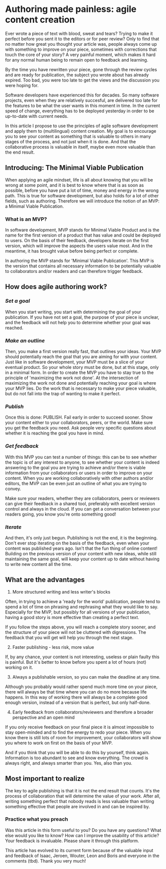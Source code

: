 
# Authoring made painless: agile content creation 

Ever wrote a piece of text with blood, sweat and tears? Trying to make it perfect before you sent it to the editors or for peer review? Only to find that no matter how great you thought your article was, people always come up with something to improve on your piece, sometimes with corrections that touch the core of your story? A very painful moment, which makes it hard for any normal human being to remain open to feedback and learning. 

By the time you have rewritten your piece, gone through the review cycles and are ready for publication, the subject you wrote about has already expired. Too bad, you were too late to get the views and the discussion you were hoping for. 

Software developers have experienced this for decades. So many software projects, even when they are relatively succesful, are delivered too late for the features to be what the user wants in this moment in time. In the current speed of change, everything has to be deployed yesterday in order to be up-to-date with current needs. 

In this article I propose to use the principles of agile software development and apply them to (multilingual) content creation. My goal is to encourage you to see your content as something that is valuable to others in many stages of the process, and not just when it is done. And that the collaborative process is valuable in itself, maybe even more valuable than the end result. 

## Introducing: The Minimal Viable Publication

When applying an agile mindset, life is all about knowing that you will be wrong at some point, and it is best to know where that is as soon as possible, before you have put a lot of time, money and energy in the wrong path. This is true for software development, but also holds for a lot of other fields, such as authoring. Therefore we will introduce the notion of an MVP: a Minimal Viable Publication. 

### What is an MVP? 

In software development, MVP stands for Minimal Viable Product and is the name for the first version of a product that has value and could be deployed to users. On the basis of their feedback, developers iterate on the first version, which will improve the aspects the users value most. And in the meantime, it has brought value before being perfect or complete. 

In authoring the MVP stands for 'Minimal Viable Publication'. This MVP is the version that contains all necessary information to be potentially valuable to collaborators and/or readers and can therefore trigger feedback.

## How does agile authoring work? 

### _Set a goal_
When you start writing, you start with determining the goal of your publication. If you have not set a goal, the purpose of your piece is unclear, and the feedback will not help you to determine whether your goal was reached. 

### _Make an outline_
Then, you make a first version really fast, that outlines your ideas. Your MVP should potentially reach the goal that you are aiming for with your content.  Just like in software development, your MVP must be a slice of your eventual product. So your whole story must be done, but at this stage, only in a minimal form. In order to create the MVP you have to stay true to the principle of 'maximizing the work not done'. At the intersection of maximizing the work not done and potentially reaching your goal is where your MVP lies. Do the work that is necessary to make your piece valuable, but do not fall into the trap of wanting to make it perfect.

### _Publish_
Once this is done: PUBLISH. Fail early in order to succeed sooner. Show your content either to your collaborators, peers, or the world. Make sure you get the feedback you need. Ask people very specific questions about whether it is reaching the goal you have in mind.  

### _Get feedback_
With this MVP you can test a number of things: this can be to see whether the topic is of any interest to anyone, to see whether your content is indeed answering to the goal you are trying to achieve and/or there is viable information from your collaborators or users in order to improve on your content. When you are working collaboratively with other authors and/or editors, the MVP can be even just an outline of what you are trying to convey. 

Make sure your readers, whether they are collaborators, peers or reviewers can give their feedback in a shared tool, preferably with excellent version control and always in the cloud. If you can get a conversation between your readers going, you know you're onto something good!

### _Iterate_
And then, it's only just begun. Publishing is not the end, it is the beginning. Don't ever stop iterating on the basis of the feedback, even when your content was published years ago. Isn't that the fun thing of online content! Building on the previous version of your content with new ideas, while still maintaining the same goal, will keep your content up to date without having to write new content all the time. 

## What are the advantages

1. More structured writing and less writer's blocks

Often, in trying to achieve a 'ready for the world' publication, people tend to spend a lot of time on phrasing and rephrasing what they would like to say. Especially for the MVP, but possibly for all versions of your publication, having a good story is more effective than creating a perfect text.
 
If you follow the steps above, you will reach a complete story sooner, and the structure of your piece will not be cluttered with digressions. The feedback that you will get will help you through the next stage. 

2. Faster publishing - less risk, more value

If, by any chance, your content is not interesting, useless or plain faulty this is painful. But it's better to know before you spent a lot of hours (not) working on it. 

3. Always a publishable version, so you can make the deadline at any time.

Although you probably would rather spend much more time on your piece, there will always be that time where you can do no more because life happens. In this way of working there will always be a complete good enough version, instead of a version that is perfect, but only half-done.

4. Early feedback from collaborators/reviewers and therefore a broader perspective and an open mind

If you only receive feedback on your final piece it is almost impossible to stay open-minded and to find the energy to redo your piece. When you know there is still lots of room for improvement, your collaborators will show you where to work on first on the basis of your MVP.

And if you think that you will be able to do this by yourself, think again. Information is too abundant to see and know everything. The crowd is always right, and always smarter than you. Yes, also than you.

## Most important to realize
The key to agile publishing is that it is not the end result that counts. It's the process of collaboration that will determine the value of your work. After all, writing something perfect that nobody reads is less valuable than writing something effective that people are involved in and can be inspired by. 

### Practice what you preach
Was this article in this form useful to you? Do you have any questions? What else would you like to know? How can I improve the usability of this article? Your feedback is invaluable. Please share it through this platform.

This article has evolved to its current form because of the valuable input and feedback of Isaac, Jeroen, Wouter, Leon and Boris and everyone in the comments (tbd). Thank you very much!
